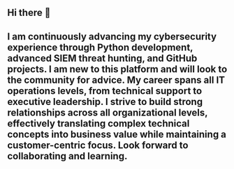## Hi there 👋

<!--
**craig-moore1/Craig-Moore1** is a ✨ _special_ ✨ repository because its `README.md` (this file) appears on your GitHub profile.

Here are some ideas to get you started:

- 🔭 I’m currently working on ...
- 🌱 I’m currently learning ...
- 👯 I’m looking to collaborate on ...
- 🤔 I’m looking for help with ...
- 💬 Ask me about ...
- 📫 How to reach me: ...
- 😄 Pronouns: ...
- ⚡ Fun fact: ...
-->
## I am continuously advancing my cybersecurity experience through Python development, advanced SIEM threat hunting, and GitHub projects. I am new to this platform and will look to the community for advice. My career spans all IT operations levels, from technical support to executive leadership. I strive to build strong relationships across all organizational levels, effectively translating complex technical concepts into business value while maintaining a customer-centric focus. Look forward to collaborating and learning. 
